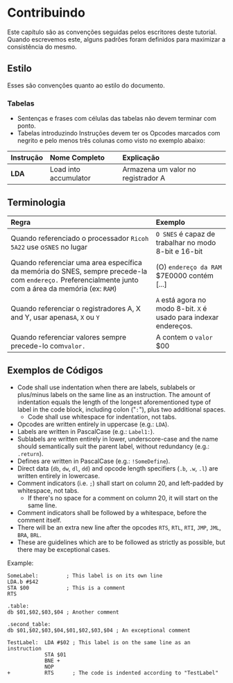 # Contribuindo

Este capítulo são as convenções seguidas pelos escritores deste tutorial. Quando escrevemos este, alguns padrões foram definidos para maximizar a consistência do mesmo.

## Estilo

Esses são convenções quanto ao estilo do documento.

### Tabelas

* Sentenças e frases com células das tabelas não devem terminar com ponto. 
* Tabelas introduzindo Instruções devem ter os Opcodes marcados com negrito e pelo menos três colunas como visto no exemplo abaixo:

| Instrução | Nome Completo | Explicação |
| :--- | :--- | :--- |
| **LDA** | Load into accumulator | Armazena um valor no registrador A |

## Terminologia

| Regra | Exemplo |
| :--- | :--- |
| Quando referenciado o processador `Ricoh 5A22` use o`SNES` no lugar | `O SNES` é capaz de trabalhar no modo 8-bit e 16-bit |
| Quando referenciar uma area específica da memória do SNES, sempre precede-la com `endereço.` Preferencialmente junto com a área da memória \(ex: `RAM`\) | \(O\) `endereço da RAM` $7E0000 contém \[...\] |
| Quando referenciar o registradores A, X and Y, usar apenas`A`, `X` ou `Y` | `A` está agora no modo 8-bit. `X` é usado para indexar endereços. |
| Quando referenciar valores sempre precede-lo com`valor.` | A contem o `valor` $00 |

## Exemplos de Códigos

* Code shall use indentation when there are labels, sublabels or plus/minus labels on the same line as an instruction. The amount of indentation equals the length of the longest aforementioned type of label in the code block, including colon \("`:`"\), plus two additional spaces.
  * Code shall use whitespace for indentation, not tabs.
* Opcodes are written entirely in uppercase \(e.g.: `LDA`\).
* Labels are written in PascalCase \(e.g.: `Label1:`\).
* Sublabels are written entirely in lower, underscore-case and the name should semantically suit the parent label, without redundancy \(e.g.: `.return`\).
* Defines are written in PascalCase \(e.g.: `!SomeDefine`\).
* Direct data \(`db`, `dw`, `dl`, `dd`\) and opcode length specifiers \(`.b`, `.w`, `.l`\) are written entirely in lowercase.
* Comment indicators \(i.e. `;`\) shall start on column 20, and left-padded by whitespace, not tabs.
  * If there's no space for a comment on column 20, it will start on the same line.
* Comment indicators shall be followed by a whitespace, before the comment itself.
* There will be an extra new line after the opcodes `RTS`, `RTL`, `RTI`, `JMP`, `JML`, `BRA`, `BRL`.
* These are guidelines which are to be followed as strictly as possible, but there may be exceptional cases.

Example:

```text
SomeLabel:         ; This label is on its own line
LDA.b #$42
STA $00            ; This is a comment
RTS

.table:
db $01,$02,$03,$04 ; Another comment

.second_table:
db $01,$02,$03,$04,$01,$02,$03,$04 ; An exceptional comment

TestLabel:  LDA #$02 ; This label is on the same line as an instruction
            STA $01
            BNE +
            NOP
+           RTS      ; The code is indented according to "TestLabel"
```

